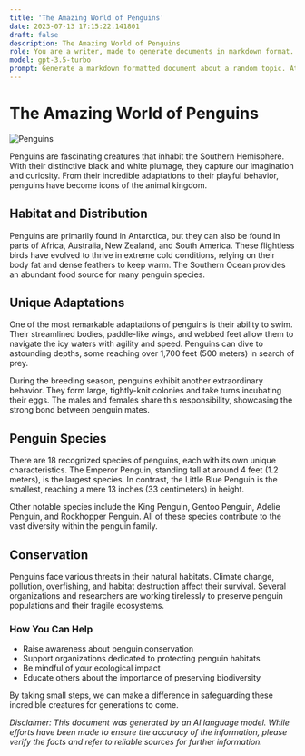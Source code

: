 ```yaml
---
title: 'The Amazing World of Penguins'
date: 2023-07-13 17:15:22.141801
draft: false
description: The Amazing World of Penguins
role: You are a writer, made to generate documents in markdown format. It is very important that all of the documents you generate are in valid markdown format.
model: gpt-3.5-turbo
prompt: Generate a markdown formatted document about a random topic. At the bottom, include a disclaimer explaining that the document was generated by you. The first line of the document should be the title. Make sure that the entire document is in proper markdown format, using a mix of various tags to make the document visually appealing.
---
```


# The Amazing World of Penguins

![Penguins](https://www.example.com/images/penguins.jpg)

Penguins are fascinating creatures that inhabit the Southern Hemisphere. With their distinctive black and white plumage, they capture our imagination and curiosity. From their incredible adaptations to their playful behavior, penguins have become icons of the animal kingdom.

## Habitat and Distribution

Penguins are primarily found in Antarctica, but they can also be found in parts of Africa, Australia, New Zealand, and South America. These flightless birds have evolved to thrive in extreme cold conditions, relying on their body fat and dense feathers to keep warm. The Southern Ocean provides an abundant food source for many penguin species.

## Unique Adaptations

One of the most remarkable adaptations of penguins is their ability to swim. Their streamlined bodies, paddle-like wings, and webbed feet allow them to navigate the icy waters with agility and speed. Penguins can dive to astounding depths, some reaching over 1,700 feet (500 meters) in search of prey.

During the breeding season, penguins exhibit another extraordinary behavior. They form large, tightly-knit colonies and take turns incubating their eggs. The males and females share this responsibility, showcasing the strong bond between penguin mates.

## Penguin Species

There are 18 recognized species of penguins, each with its own unique characteristics. The Emperor Penguin, standing tall at around 4 feet (1.2 meters), is the largest species. In contrast, the Little Blue Penguin is the smallest, reaching a mere 13 inches (33 centimeters) in height.

Other notable species include the King Penguin, Gentoo Penguin, Adelie Penguin, and Rockhopper Penguin. All of these species contribute to the vast diversity within the penguin family.

## Conservation

Penguins face various threats in their natural habitats. Climate change, pollution, overfishing, and habitat destruction affect their survival. Several organizations and researchers are working tirelessly to preserve penguin populations and their fragile ecosystems.

### How You Can Help

- Raise awareness about penguin conservation
- Support organizations dedicated to protecting penguin habitats
- Be mindful of your ecological impact
- Educate others about the importance of preserving biodiversity

By taking small steps, we can make a difference in safeguarding these incredible creatures for generations to come.

*Disclaimer: This document was generated by an AI language model. While efforts have been made to ensure the accuracy of the information, please verify the facts and refer to reliable sources for further information.*